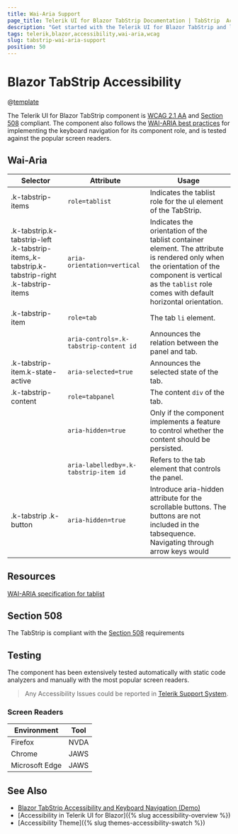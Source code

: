 ```yaml
---
title: Wai-Aria Support
page_title: Telerik UI for Blazor TabStrip Documentation | TabStrip  Accessibility
description: "Get started with the Telerik UI for Blazor TabStrip and learn about its accessibility support for WAI-ARIA, Section 508, and WCAG 2.1."
tags: telerik,blazor,accessibility,wai-aria,wcag
slug: tabstrip-wai-aria-support 
position: 50 
---
```


# Blazor TabStrip Accessibility

@[template](/_contentTemplates/common/parameters-table-styles.md#table-layout)



The Telerik UI for Blazor TabStrip component is [WCAG 2.1 AA](https://www.w3.org/TR/WCAG21/) and [Section 508](http://www.section508.gov/) compliant. The component also follows the [WAI-ARIA best practices](https://www.w3.org/WAI/ARIA/apg/) for implementing the keyboard navigation for its component role, and is tested against the popular screen readers.

## Wai-Aria

| Selector | Attribute | Usage |
| -------- | --------- | ----- |
| .k-tabstrip-items | `role=tablist` | Indicates the tablist role for the ul element of the TabStrip. |
| .k-tabstrip.k-tabstrip-left .k-tabstrip-items,.k-tabstrip.k-tabstrip-right .k-tabstrip-items | `aria-orientation=vertical` | Indicates the orientation of the tablist container element. The attribute is rendered only when the orientation of the component is vertical as the `tablist` role comes with default horizontal orientation. |
| .k-tabstrip-item | `role=tab` | The tab `li` element. |
|  | `aria-controls=.k-tabstrip-content id` | Announces the relation between the panel and tab. |
| .k-tabstrip-item.k-state-active | `aria-selected=true` | Announces the selected state of the tab. |
| .k-tabstrip-content | `role=tabpanel` | The content `div` of the tab. |
|  | `aria-hidden=true` | Only if the component implements a feature to control whether the content should be persisted. |
|  | `aria-labelledby=.k-tabstrip-item id` | Refers to the tab element that controls the panel. |
| .k-tabstrip .k-button | `aria-hidden=true` | Introduce aria-hidden attribute for the scrollable buttons. The buttons are not included in the tabsequence. Navigating through arrow keys would  |

## Resources

[WAI-ARIA specification for tablist](https://www.w3.org/TR/wai-aria-1.2/#tablist)

## Section 508


The TabStrip is compliant with the [Section 508](http://www.section508.gov/) requirements

## Testing


The component has been extensively tested automatically with static code analyzers and manually with the most popular screen readers.

> Any Accessibility Issues could be reported in [Telerik Support System](https://www.telerik.com/account/support-center).

### Screen Readers

| Environment | Tool |
| ----------- | ---- |
| Firefox | NVDA |
| Chrome | JAWS |
| Microsoft Edge | JAWS |



## See Also

* [Blazor TabStrip Accessibility and Keyboard Navigation (Demo)](https://demos.telerik.com/blazor-ui/tabstrip/keyboard-navigation)
* [Accessibility in Telerik UI for Blazor]({% slug accessibility-overview %})
* [Accessibility Theme]({% slug themes-accessibility-swatch %})